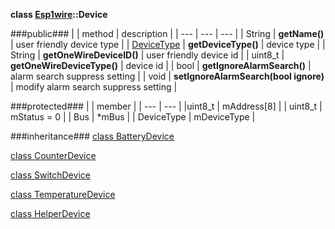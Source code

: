**class [Esp1wire](./Esp1wire.md)::Device**

###public###
| | method | description |
| --- | --- | --- |
| String | **getName()** | user friendly device type |
| [DeviceType](./Esp1wire.md#devicetype) | **getDeviceType()** | device type |
| String | **getOneWireDeviceID()** | user friendly device id | 
| uint8_t | **getOneWireDeviceType()** | device id |
| bool | **getIgnoreAlarmSearch()** | alarm search suppress setting |
| void | **setIgnoreAlarmSearch(bool ignore)** | modify alarm search suppress setting |

###protected###
| | member |
| --- | --- |
|uint8_t | mAddress[8] |
| uint8_t | mStatus = 0 |
| Bus | *mBus |
| DeviceType | mDeviceType |

###inheritance###
[class BatteryDevice](./BatteryDevice.md)

[class CounterDevice](./CounterDevice.md)

[class SwitchDevice](./SwitchDevice.md)

[class TemperatureDevice](./TemperatureDevice.md)

[class HelperDevice](./HelperDevice.md)
